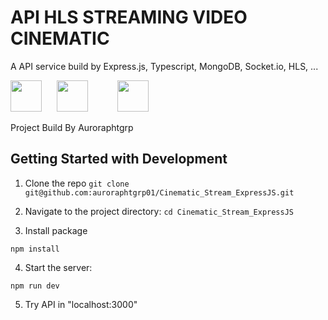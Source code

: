 # API HLS STREAMING VIDEO CINEMATIC
A API service build by Express.js, Typescript, MongoDB, Socket.io, HLS, ...

<img src="https://encrypted-tbn0.gstatic.com/images?q=tbn:ANd9GcSOOiKh1Xk5RDZFKPkVXYfi8U-t2cuotiAOR7G_7w_HWXfV02TMnd9wnVM" height="50" /> &nbsp;&nbsp;&nbsp;&nbsp;&nbsp;<img src="https://i.cloudup.com/zfY6lL7eFa-3000x3000.png" height="50" /> &nbsp;&nbsp;&nbsp;&nbsp;&nbsp; &nbsp;&nbsp;&nbsp;&nbsp;&nbsp;<img src="https://upload.wikimedia.org/wikipedia/commons/7/7e/Node.js_logo_2015.svg" height="50" /> 

Project Build By Auroraphtgrp

## Getting Started with Development
1. Clone the repo `git clone git@github.com:auroraphtgrp01/Cinematic_Stream_ExpressJS.git`

2. Navigate to the project directory: `cd Cinematic_Stream_ExpressJS`

3. Install package 
```
npm install
```

4. Start the server:
```
npm run dev
```

5. Try API in "localhost:3000"
